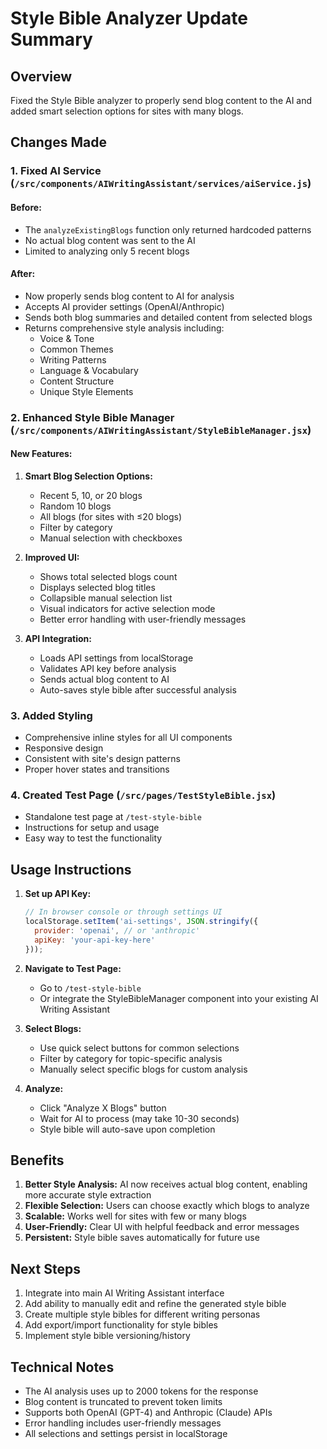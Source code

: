 # Style Bible Analyzer Update Summary

## Overview
Fixed the Style Bible analyzer to properly send blog content to the AI and added smart selection options for sites with many blogs.

## Changes Made

### 1. Fixed AI Service (`/src/components/AIWritingAssistant/services/aiService.js`)

#### Before:
- The `analyzeExistingBlogs` function only returned hardcoded patterns
- No actual blog content was sent to the AI
- Limited to analyzing only 5 recent blogs

#### After:
- Now properly sends blog content to AI for analysis
- Accepts AI provider settings (OpenAI/Anthropic)
- Sends both blog summaries and detailed content from selected blogs
- Returns comprehensive style analysis including:
  - Voice & Tone
  - Common Themes
  - Writing Patterns
  - Language & Vocabulary
  - Content Structure
  - Unique Style Elements

### 2. Enhanced Style Bible Manager (`/src/components/AIWritingAssistant/StyleBibleManager.jsx`)

#### New Features:
1. **Smart Blog Selection Options:**
   - Recent 5, 10, or 20 blogs
   - Random 10 blogs
   - All blogs (for sites with ≤20 blogs)
   - Filter by category
   - Manual selection with checkboxes

2. **Improved UI:**
   - Shows total selected blogs count
   - Displays selected blog titles
   - Collapsible manual selection list
   - Visual indicators for active selection mode
   - Better error handling with user-friendly messages

3. **API Integration:**
   - Loads API settings from localStorage
   - Validates API key before analysis
   - Sends actual blog content to AI
   - Auto-saves style bible after successful analysis

### 3. Added Styling
- Comprehensive inline styles for all UI components
- Responsive design
- Consistent with site's design patterns
- Proper hover states and transitions

### 4. Created Test Page (`/src/pages/TestStyleBible.jsx`)
- Standalone test page at `/test-style-bible`
- Instructions for setup and usage
- Easy way to test the functionality

## Usage Instructions

1. **Set up API Key:**
   ```javascript
   // In browser console or through settings UI
   localStorage.setItem('ai-settings', JSON.stringify({
     provider: 'openai', // or 'anthropic'
     apiKey: 'your-api-key-here'
   }));
   ```

2. **Navigate to Test Page:**
   - Go to `/test-style-bible`
   - Or integrate the StyleBibleManager component into your existing AI Writing Assistant

3. **Select Blogs:**
   - Use quick select buttons for common selections
   - Filter by category for topic-specific analysis
   - Manually select specific blogs for custom analysis

4. **Analyze:**
   - Click "Analyze X Blogs" button
   - Wait for AI to process (may take 10-30 seconds)
   - Style bible will auto-save upon completion

## Benefits

1. **Better Style Analysis:** AI now receives actual blog content, enabling more accurate style extraction
2. **Flexible Selection:** Users can choose exactly which blogs to analyze
3. **Scalable:** Works well for sites with few or many blogs
4. **User-Friendly:** Clear UI with helpful feedback and error messages
5. **Persistent:** Style bible saves automatically for future use

## Next Steps

1. Integrate into main AI Writing Assistant interface
2. Add ability to manually edit and refine the generated style bible
3. Create multiple style bibles for different writing personas
4. Add export/import functionality for style bibles
5. Implement style bible versioning/history

## Technical Notes

- The AI analysis uses up to 2000 tokens for the response
- Blog content is truncated to prevent token limits
- Supports both OpenAI (GPT-4) and Anthropic (Claude) APIs
- Error handling includes user-friendly messages
- All selections and settings persist in localStorage